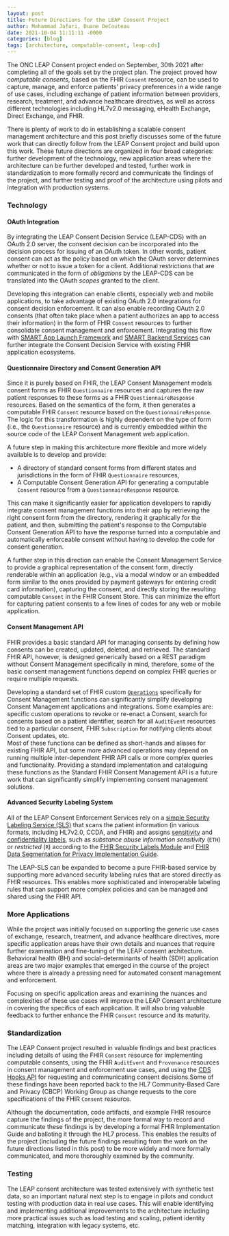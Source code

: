 ```yaml
---
layout: post
title: Future Directions for the LEAP Consent Project
author: Mohammad Jafari, Duane DeCouteau 
date: 2021-10-04 11:11:11 -0000
categories: [blog]
tags: [architecture, computable-consent, leap-cds]
---
```


The ONC LEAP Consent project ended on September, 30th 2021 after completing all of the goals set by the project plan. The project proved how _computable consents_, based on the FHIR `Consent` resource, can be used to capture, manage, and enforce patients' privacy preferences in a wide range of use cases, including exchange of patient information between providers, research, treatment, and advance healthcare directives, as well as across different technologies including HL7v2.0 messaging, eHealth Exchange, Direct Exchange, and FHIR. 

There is plenty of work to do in establishing a scalable consent management architecture and this post briefly discusses some of the future work that can directly follow from the LEAP Consent project and build upon this work. These future directions are organized in four broad categories: further development of the technology, new application areas where the architecture can be further developed and tested, further work in standardization to more formally record and communicate the findings of the project, and further testing and proof of the architecture using pilots and integration with production systems.

### Technology

#### OAuth Integration
By integrating the LEAP Consent Decision Service (LEAP-CDS) with an OAuth 2.0 server, the consent decision can be incorporated into the decision process for issuing of an OAuth token. In other words, patient consent can act as the policy based on which the OAuth server determines whether or not to issue a token for a client. Additional restrictions that are communicated in the form of _obligations_ by the LEAP-CDS can be translated into the OAuth _scopes_ granted to the client. 

Developing this integration can enable clients, especially web and mobile applications, to take advantage of existing OAuth 2.0 integrations for consent decision enforcement. It can also enable recording OAuth 2.0 consents (that often take place when a patient authorizes an app to access their information) in the form of FHIR `Consent` resources to further consolidate consent management and enforcement. Integrating this flow with [SMART App Launch Framework](http://hl7.org/fhir/smart-app-launch/index.html) and [SMART Backend Services](https://hl7.org/fhir/uv/bulkdata/authorization/index.html) can further integrate the Consent Decision Service with existing FHIR application ecosystems.

#### Questionnaire Directory and Consent Generation API
Since it is purely based on FHIR, the LEAP Consent Management models consent forms as FHIR `Questionnaire` resources and captures the raw patient responses to these forms as a FHIR `QuestionnaireResponse` resources. Based on the semantics of the form, it then generates a computable FHIR `Consent` resource based on the `QuestionnaireResponse`. The logic for this transformation is highly dependent on the type of form (i.e., the `Questionnaire` resource) and is currently embedded within the source code of the LEAP Consent Management web application.

A future step in making this architecture more flexible and more widely available is to develop and provide: 
 - A directory of standard consent forms from different states and jurisdictions in the form of FHIR `Questionnaire` resources, 
 - A Computable Consent Generation API for generating a computable `Consent` resource from a `QuestionnaireResponse` resource.

 This can make it significantly easier for application developers to rapidly integrate consent management functions into their app by retrieving the right consent form from the directory, rendering it graphically for the patient, and then, submitting the patient's response to the Computable Consent Generation API to have the response turned into a computable and automatically enforceable consent without having to develop the code for consent generation.

 A further step in this direction can enable the Consent Management Service to provide a graphical representation of the consent form, directly renderable within an application (e.g., via a modal window or an embedded form similar to the ones provided by payment gateways for entering credit card information), capturing the consent, and directly storing the resulting computable `Consent` in the FHIR Consent Store. This can minimize the effort for capturing patient consents to a few lines of codes for any web or mobile application.

#### Consent Management API
FHIR provides a basic standard API for managing consents by defining how consents can be created, updated, deleted, and retrieved. The standard FHIR API, however, is designed generically based on a REST paradigm without Consent Management specifically in mind, therefore, some of the basic consent management functions depend on complex FHIR queries or require multiple requests.

Developing a standard set of FHIR custom [`Operations`](https://www.hl7.org/fhir/operations.html) specifically for Consent Management functions can significantly simplify developing Consent Management applications and integrations. Some examples are: specific custom operations to revoke or re-enact a Consent, search for consents based on a patient identifier, search for all `AuditEvent` resources tied to a particular consent, FHIR `Subscription` for notifying clients about Consent updates, etc.  
Most of these functions can be defined as short-hands and aliases for existing FHIR API, but some more advanced operations may depend on running multiple inter-dependent FHIR API calls or more complex queries and functionality. Providing a standard implementation and cataloguing these functions as the Standard FHIR Consent Management API is a future work that can significantly simplify implementing consent management solutions.

#### Advanced Security Labeling System
All of the LEAP Consent Enforcement Services rely on a [simple Security Labeling Service (SLS)](https://github.com/sdhealthconnect/leap-sls) that scans the patient information (in various formats, including HL7v2.0, CCDA, and FHIR) and assigns [sensitivity](https://terminology.hl7.org/ValueSet-v3-InformationSensitivityPolicy.html) and [confidentiality labels](https://terminology.hl7.org/ValueSet-v3-Confidentiality.html), such as _substance abuse information sensitivity_ (`ETH`) or _restricted_ (`R`) according to the [FHIR Security Labels Module](https://www.hl7.org/fhir/security-labels.html) and [FHIR Data Segmentation for Privacy Implementation Guide](https://build.fhir.org/ig/HL7/fhir-security-label-ds4p/index.html).

The LEAP-SLS can be expanded to become a pure FHIR-based service by supporting more advanced security labeling rules that are stored directly as FHIR resources. This enables more sophisticated and interoperable labeling rules that can support more complex policies and can be managed and shared using the FHIR API. 

### More Applications
While the project was initially focused on supporting the generic use cases of exchange, research, treatment, and advance healthcare directives, more specific application areas have their own details and nuances that require further examination and fine-tuning of the LEAP consent architecture. Behavioral health (BH) and social-determinants of health (SDH) application areas are two major examples that emerged in the course of the project where there is already a pressing need for automated consent management and enforcement.

Focusing on specific application areas and examining the nuances and complexities of these use cases will improve the LEAP Consent architecture in covering the specifics of each application. It will also bring valuable feedback to further enhance the FHIR `Consent` resource and its maturity. 

### Standardization
The LEAP Consent project resulted in valuable findings and best practices including details of using the FHIR `Consent` resource for implementing computable consents, using the FHIR `AuditEvent` and `Provenance` resources in consent management and enforcement use cases, and using the [CDS Hooks API](https://cds-hooks.org) for requesting and communicating consent decisions.Some of these findings have been reported back to the HL7 Community-Based Care and Privacy (CBCP) Working Group as change requests to the core specifications of the FHIR `Consent` resource. 

Although the documentation, code artifacts, and example FHIR resource capture the findings of the project, the more formal way to record and communicate these findings is by developing a formal FHIR Implementation Guide and balloting it through the HL7 process. This enables the results of the project (including the future findings resulting from the work on the future directions listed in this post) to be more widely and more formally communicated, and more thoroughly examined by the community.

### Testing
The LEAP consent architecture was tested extensively with synthetic test data, so an  important natural next step is to engage in pilots and conduct testing with production data in real use cases. This will enable identifying and implementing additional improvements to the architecture including more practical issues such as load testing and scaling, patient identity matching, integration with legacy systems, etc.
